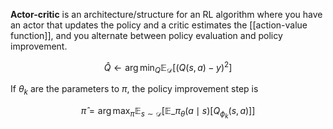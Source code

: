 **Actor-critic** is an architecture/structure for an RL algorithm where you have an actor that updates the policy and a critic estimates the [[action-value function]], and you alternate between policy evaluation and policy improvement. 

$$
\hat{Q} \leftarrow \arg\min_Q \mathbb{E}_\mathcal{D}\left[\left( Q(s, a) - y \right)^2 \right] \tag{Policy Evaluation}
$$

If $\theta_k$ are the parameters to $\pi$, the policy improvement step is

$$
\hat{\pi} = \arg\max_{\pi} \mathbb{E}_{s \sim \mathcal{D}}\left[ \mathbb{E}\_{\pi_\theta(a \mid s)} \left[ Q_{\phi_k}(s,a) \right] \right] \tag{Policy Improvement}
$$